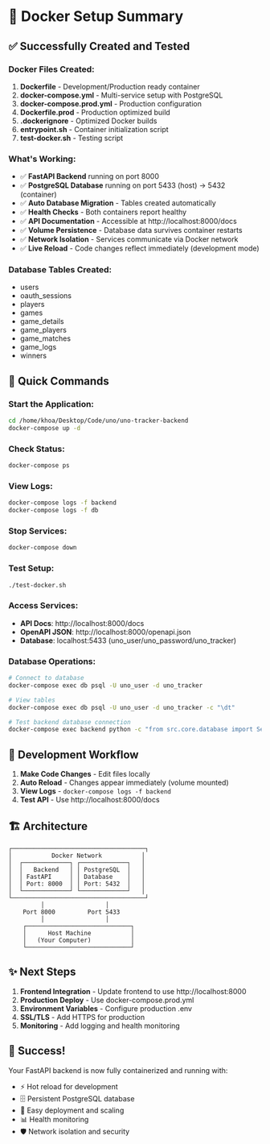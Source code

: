 # 🐳 Docker Setup Summary

## ✅ Successfully Created and Tested

### Docker Files Created:
1. **Dockerfile** - Development/Production ready container
2. **docker-compose.yml** - Multi-service setup with PostgreSQL
3. **docker-compose.prod.yml** - Production configuration
4. **Dockerfile.prod** - Production optimized build
5. **.dockerignore** - Optimized Docker builds
6. **entrypoint.sh** - Container initialization script
7. **test-docker.sh** - Testing script

### What's Working:
- ✅ **FastAPI Backend** running on port 8000
- ✅ **PostgreSQL Database** running on port 5433 (host) → 5432 (container)
- ✅ **Auto Database Migration** - Tables created automatically
- ✅ **Health Checks** - Both containers report healthy
- ✅ **API Documentation** - Accessible at http://localhost:8000/docs
- ✅ **Volume Persistence** - Database data survives container restarts
- ✅ **Network Isolation** - Services communicate via Docker network
- ✅ **Live Reload** - Code changes reflect immediately (development mode)

### Database Tables Created:
- users
- oauth_sessions  
- players
- games
- game_details
- game_players
- game_matches
- game_logs
- winners

## 🚀 Quick Commands

### Start the Application:
```bash
cd /home/khoa/Desktop/Code/uno/uno-tracker-backend
docker-compose up -d
```

### Check Status:
```bash
docker-compose ps
```

### View Logs:
```bash
docker-compose logs -f backend
docker-compose logs -f db
```

### Stop Services:
```bash
docker-compose down
```

### Test Setup:
```bash
./test-docker.sh
```

### Access Services:
- **API Docs**: http://localhost:8000/docs
- **OpenAPI JSON**: http://localhost:8000/openapi.json
- **Database**: localhost:5433 (uno_user/uno_password/uno_tracker)

### Database Operations:
```bash
# Connect to database
docker-compose exec db psql -U uno_user -d uno_tracker

# View tables
docker-compose exec db psql -U uno_user -d uno_tracker -c "\dt"

# Test backend database connection
docker-compose exec backend python -c "from src.core.database import SessionLocal; db = SessionLocal(); print('Connected!'); db.close()"
```

## 🔧 Development Workflow

1. **Make Code Changes** - Edit files locally
2. **Auto Reload** - Changes appear immediately (volume mounted)
3. **View Logs** - `docker-compose logs -f backend`
4. **Test API** - Use http://localhost:8000/docs

## 🏗️ Architecture

```
┌─────────────────────────────────────┐
│           Docker Network           │
│  ┌─────────────┐ ┌─────────────┐   │
│  │   Backend   │ │ PostgreSQL  │   │
│  │ FastAPI     │ │ Database    │   │
│  │ Port: 8000  │ │ Port: 5432  │   │
│  └─────────────┘ └─────────────┘   │
└─────────────────────────────────────┘
         │                 │
    Port 8000         Port 5433
         │                 │
    ┌─────────────────────────────┐
    │      Host Machine           │
    │   (Your Computer)           │
    └─────────────────────────────┘
```

## ✨ Next Steps

1. **Frontend Integration** - Update frontend to use http://localhost:8000
2. **Production Deploy** - Use docker-compose.prod.yml
3. **Environment Variables** - Configure production .env
4. **SSL/TLS** - Add HTTPS for production
5. **Monitoring** - Add logging and health monitoring

## 🎉 Success!

Your FastAPI backend is now fully containerized and running with:
- ⚡ Hot reload for development
- 🗄️ Persistent PostgreSQL database  
- 🔧 Easy deployment and scaling
- 📊 Health monitoring
- 🛡️ Network isolation and security
